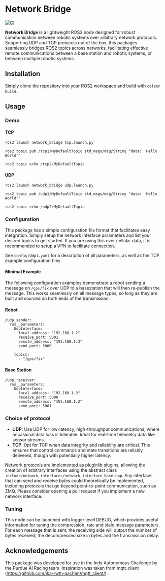 # Network Bridge
[![CI](https://github.com/brow1633/network_bridge/actions/workflows/CI.yml/badge.svg)](https://github.com/brow1633/network_bridge/actions/workflows/CI.yml)

**Network Bridge** is a lightweight ROS2 node designed for robust communication between robotic systems over arbitrary network protocols. Supporting UDP and TCP protocols out of the box, this packages seamlessly bridges ROS2 topics across networks, facilitating effective remote communications between a base station and robotic systems, or between multiple robotic systems.

## Installation
Simply clone the repository into your ROS2 workspace and build with `colcon build`.

## Usage

### Demo
#### TCP
```
ros2 launch network_bridge tcp.launch.py`

ros2 topic pub /tcp1/MyDefaultTopic std_msgs/msg/String "data: 'Hello World'"

ros2 topic echo /tcp2/MyDefaultTopic
```

#### UDP
```
ros2 launch network_bridge udp.launch.py

ros2 topic pub /udp1/MyDefaultTopic std_msgs/msg/String "data: 'Hello World'"

ros2 topic echo /udp2/MyDefaultTopic
```
### Configuration
This package has a simple configuration file format that facilitates easy integration.  Simply setup the network interface parameters and list your desired topics to get started.  If you are using this over cellular data, it is recommended to setup a VPN to facilitate connection.

See `config/Udp1.yaml` for a description of all parameters, as well as the TCP example configuration files.
#### Minimal Example
The following configuration examples demonstrate a robot sending a message on `/gps/fix` over UDP to a basestation that will then re-publish the message.  This works seamlessly on all message types, so long as they are built and sourced on both ends of the transmission.
#### Robot
```
/udp_sender:
  ros__parameters:
    UdpInterface:
      local_address: "192.168.1.2"
      receive_port: 5001
      remote_address: "192.168.1.3"
      send_port: 5000
    
    topics:
      - "/gps/fix"
```
#### Base Station
```
/udp_receiver:
  ros__parameters:
    UdpInterface:
      local_address: "192.168.1.3"
      receive_port: 5000
      remote_address: "192.168.1.2"
      send_port: 5001
```

### Choice of protocol
- **UDP**: Use UDP for low-latency, high-throughput communications, where occasional data loss is tolerable. Ideal for real-time telemetry data like sensor streams.
- **TCP**: Opt for TCP when data integrity and reliability are critical. This ensures that control commands and state transitions are reliably delivered, though with potentially higher latency.

Network protocols are implemented as pluginlib plugins, allowing the creation of arbitrary interfaces using the abstract class `include/network_interfaces/network_interface_base.hpp`.  Any interface that can send and receive bytes could theoretically be implemented, including protocols that go beyond point-to-point communication, such as ZMQ.  Please consider opening a pull request if you implement a new network interface.

### Tuning
This node can be launched with logger level DEBUG, which provides useful information for tuning the compression, rate and stale message parameters.  For each message that is sent, the receiving side will output the number of bytes received, the decompressed size in bytes and the transmission delay.

## Acknowledgements
This package was developed for use in the Indy Autonomous Challenge by the Purdue AI Racing team.  Inspiration was taken from mqtt_client (https://github.com/ika-rwth-aachen/mqtt_client/).

